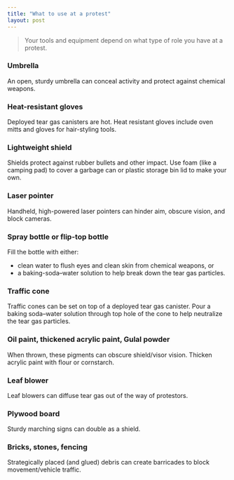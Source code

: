 ```yaml
---
title: "What to use at a protest"
layout: post
---
```


> Your tools and equipment depend on what type of role you have at a protest.

### Umbrella
An open, sturdy umbrella can conceal activity and protect against chemical weapons.

### Heat-resistant gloves
Deployed tear gas canisters are hot. Heat resistant gloves include oven mitts and gloves for hair-styling tools.

### Lightweight shield
Shields protect against rubber bullets and other impact. Use foam (like a camping pad) to cover a garbage can or plastic storage bin lid to make your own.

### Laser pointer
Handheld, high-powered laser pointers can hinder aim, obscure vision, and block cameras.

### Spray bottle or flip-top bottle
Fill the bottle with either:
* clean water to flush eyes and clean skin from chemical weapons, or
* a baking-soda–water solution to help break down the tear gas particles.

### Traffic cone
Traffic cones can be set on top of a deployed tear gas canister. Pour a baking soda–water solution through top hole of the cone to help neutralize the tear gas particles.

### Oil paint, thickened acrylic paint, Gulal powder
When thrown, these pigments can obscure shield/visor vision. Thicken acrylic paint with flour or cornstarch.

### Leaf blower
Leaf blowers can diffuse tear gas out of the way of protestors.

### Plywood board
Sturdy marching signs can double as a shield.

### Bricks, stones, fencing
Strategically placed (and glued) debris can create barricades to block movement/vehicle traffic. 
